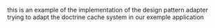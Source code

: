 this is an example of the implementation of the design pattern adapter trying to
adapt the doctrine cache system in our exemple application
